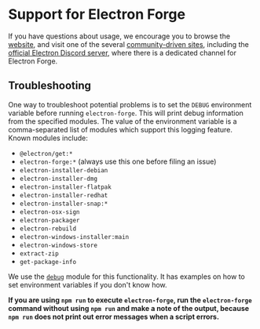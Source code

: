 # Support for Electron Forge

If you have questions about usage, we encourage you to browse the [website](https://www.electronforge.io/),
and visit one of the several [community-driven sites](https://github.com/electron/electron#community),
including the [official Electron Discord server](https://discord.gg/electron), where there is a
dedicated channel for Electron Forge.

## Troubleshooting

One way to troubleshoot potential problems is to set the `DEBUG` environment variable before
running `electron-forge`. This will print debug information from the specified modules. The
value of the environment variable is a comma-separated list of modules which support this logging
feature. Known modules include:

* `@electron/get:*`
* `electron-forge:*` (always use this one before filing an issue)
* `electron-installer-debian`
* `electron-installer-dmg`
* `electron-installer-flatpak`
* `electron-installer-redhat`
* `electron-installer-snap:*`
* `electron-osx-sign`
* `electron-packager`
* `electron-rebuild`
* `electron-windows-installer:main`
* `electron-windows-store`
* `extract-zip`
* `get-package-info`

We use the [`debug`](https://www.npmjs.com/package/debug#usage) module for this functionality. It
has examples on how to set environment variables if you don't know how.

**If you are using `npm run` to execute `electron-forge`, run the `electron-forge` command
without using `npm run` and make a note of the output, because `npm run` does not print out error
messages when a script errors.**
